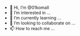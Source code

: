 - 👋 Hi, I’m @01komall
- 👀 I’m interested in ...
- 🌱 I’m currently learning ...
- 💞️ I’m looking to collaborate on ...
- 📫 How to reach me ...

<!---
01komall/01komall is a ✨ special ✨ repository because its `README.md` (this file) appears on your GitHub profile.
You can click the Preview link to take a look at your changes.
--->
